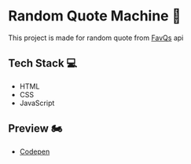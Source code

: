 # Random Quote Machine 💭
This project is made for random quote from [FavQs](https://favqs.com/) api

## Tech Stack 💻
- HTML
- CSS 
- JavaScript

## Preview 🏍
- [Codepen](https://codepen.io/chilazz/pen/vbXGeV)
